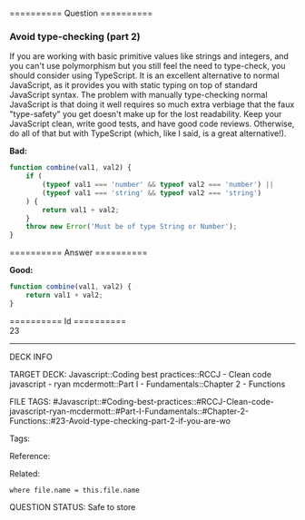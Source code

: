 ========== Question ==========  

### Avoid type-checking (part 2)

If you are working with basic primitive values like strings and integers, and you can't use polymorphism but you still feel the need to type-check, you should consider using TypeScript. It is an excellent alternative to normal JavaScript, as it provides you with static typing on top of standard JavaScript syntax. The problem with manually type-checking normal JavaScript is that doing it well requires so much extra verbiage that the faux "type-safety" you get doesn't make up for the lost readability. Keep your JavaScript clean, write good tests, and have good code reviews. Otherwise, do all of that but with TypeScript (which, like I said, is a great alternative!).

**Bad:**

```javascript
function combine(val1, val2) {
    if (
        (typeof val1 === 'number' && typeof val2 === 'number') ||
        (typeof val1 === 'string' && typeof val2 === 'string')
    ) {
        return val1 + val2;
    }
    throw new Error('Must be of type String or Number');
}
```  

========== Answer ==========  

**Good:**

```javascript
function combine(val1, val2) {
    return val1 + val2;
}
```

========== Id ==========  
23

---

DECK INFO

TARGET DECK: Javascript::Coding best practices::RCCJ - Clean code javascript - ryan mcdermott::Part I - Fundamentals::Chapter 2 - Functions

FILE TAGS: #Javascript::#Coding-best-practices::#RCCJ-Clean-code-javascript-ryan-mcdermott::#Part-I-Fundamentals::#Chapter-2-Functions::#23-Avoid-type-checking-part-2-if-you-are-wo

Tags:

Reference:

Related:

```dataview
where file.name = this.file.name
```

QUESTION STATUS: Safe to store
